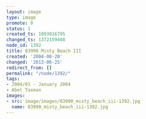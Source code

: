 ```yaml
---
layout: image
type: image
promote: 0
status: 1
created_ts: 1093016795
changed_ts: 1372159468
node_id: 1392
title: 03990 Misty Beach III
created: '2004-08-20'
changed: '2013-06-25'
redirect_from: []
permalink: "/node/1392/"
tags:
- 2004/01 - January 2004
- Abel Tasman
images:
- src: image/images/03990_misty_beach_iii-1392.jpg
  name: 03990_misty_beach_iii-1392.jpg
---
```


